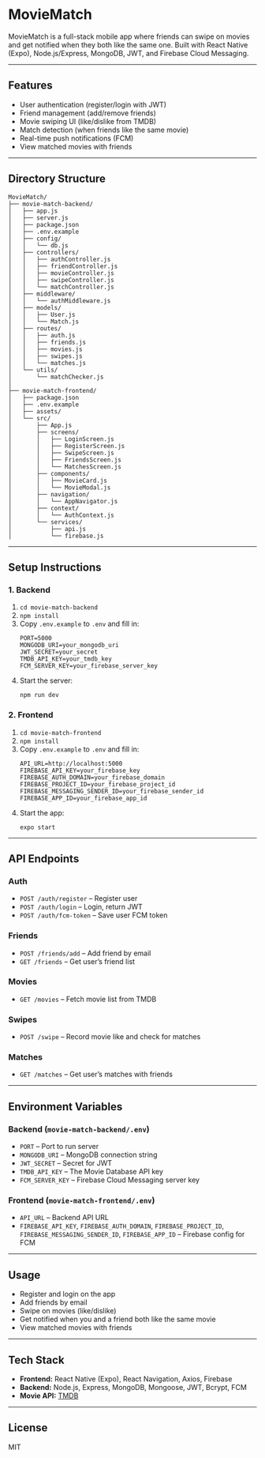 # MovieMatch

MovieMatch is a full-stack mobile app where friends can swipe on movies and get notified when they both like the same one. Built with React Native (Expo), Node.js/Express, MongoDB, JWT, and Firebase Cloud Messaging.

---

## Features
- User authentication (register/login with JWT)
- Friend management (add/remove friends)
- Movie swiping UI (like/dislike from TMDB)
- Match detection (when friends like the same movie)
- Real-time push notifications (FCM)
- View matched movies with friends

---

## Directory Structure

```
MovieMatch/
├── movie-match-backend/
│   ├── app.js
│   ├── server.js
│   ├── package.json
│   ├── .env.example
│   ├── config/
│   │   └── db.js
│   ├── controllers/
│   │   ├── authController.js
│   │   ├── friendController.js
│   │   ├── movieController.js
│   │   ├── swipeController.js
│   │   └── matchController.js
│   ├── middleware/
│   │   └── authMiddleware.js
│   ├── models/
│   │   ├── User.js
│   │   └── Match.js
│   ├── routes/
│   │   ├── auth.js
│   │   ├── friends.js
│   │   ├── movies.js
│   │   ├── swipes.js
│   │   └── matches.js
│   └── utils/
│       └── matchChecker.js
│
├── movie-match-frontend/
│   ├── package.json
│   ├── .env.example
│   ├── assets/
│   └── src/
│       ├── App.js
│       ├── screens/
│       │   ├── LoginScreen.js
│       │   ├── RegisterScreen.js
│       │   ├── SwipeScreen.js
│       │   ├── FriendsScreen.js
│       │   └── MatchesScreen.js
│       ├── components/
│       │   ├── MovieCard.js
│       │   └── MovieModal.js
│       ├── navigation/
│       │   └── AppNavigator.js
│       ├── context/
│       │   └── AuthContext.js
│       └── services/
│           ├── api.js
│           └── firebase.js
```

---

## Setup Instructions

### 1. Backend

1. `cd movie-match-backend`
2. `npm install`
3. Copy `.env.example` to `.env` and fill in:
    ```
    PORT=5000
    MONGODB_URI=your_mongodb_uri
    JWT_SECRET=your_secret
    TMDB_API_KEY=your_tmdb_key
    FCM_SERVER_KEY=your_firebase_server_key
    ```
4. Start the server:
    ```
    npm run dev
    ```

### 2. Frontend

1. `cd movie-match-frontend`
2. `npm install`
3. Copy `.env.example` to `.env` and fill in:
    ```
    API_URL=http://localhost:5000
    FIREBASE_API_KEY=your_firebase_key
    FIREBASE_AUTH_DOMAIN=your_firebase_domain
    FIREBASE_PROJECT_ID=your_firebase_project_id
    FIREBASE_MESSAGING_SENDER_ID=your_firebase_sender_id
    FIREBASE_APP_ID=your_firebase_app_id
    ```
4. Start the app:
    ```
    expo start
    ```

---

## API Endpoints

### Auth
- `POST /auth/register` – Register user
- `POST /auth/login` – Login, return JWT
- `POST /auth/fcm-token` – Save user FCM token

### Friends
- `POST /friends/add` – Add friend by email
- `GET /friends` – Get user’s friend list

### Movies
- `GET /movies` – Fetch movie list from TMDB

### Swipes
- `POST /swipe` – Record movie like and check for matches

### Matches
- `GET /matches` – Get user’s matches with friends

---

## Environment Variables

### Backend (`movie-match-backend/.env`)
- `PORT` – Port to run server
- `MONGODB_URI` – MongoDB connection string
- `JWT_SECRET` – Secret for JWT
- `TMDB_API_KEY` – The Movie Database API key
- `FCM_SERVER_KEY` – Firebase Cloud Messaging server key

### Frontend (`movie-match-frontend/.env`)
- `API_URL` – Backend API URL
- `FIREBASE_API_KEY`, `FIREBASE_AUTH_DOMAIN`, `FIREBASE_PROJECT_ID`, `FIREBASE_MESSAGING_SENDER_ID`, `FIREBASE_APP_ID` – Firebase config for FCM

---

## Usage
- Register and login on the app
- Add friends by email
- Swipe on movies (like/dislike)
- Get notified when you and a friend both like the same movie
- View matched movies with friends

---

## Tech Stack
- **Frontend:** React Native (Expo), React Navigation, Axios, Firebase
- **Backend:** Node.js, Express, MongoDB, Mongoose, JWT, Bcrypt, FCM
- **Movie API:** [TMDB](https://www.themoviedb.org/)

---

## License
MIT 